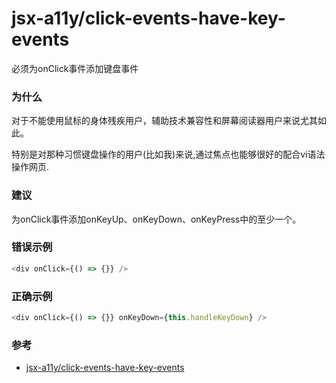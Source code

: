# jsx-a11y/click-events-have-key-events

必须为onClick事件添加键盘事件

### 为什么

对于不能使用鼠标的身体残疾用户，辅助技术兼容性和屏幕阅读器用户来说尤其如此。

特别是对那种习惯键盘操作的用户(比如我)来说,通过焦点也能够很好的配合vi语法操作网页.

### 建议

为onClick事件添加onKeyUp、onKeyDown、onKeyPress中的至少一个。

### 错误示例

```js
<div onClick={() => {}} />
```

### 正确示例

```js
<div onClick={() => {}} onKeyDown={this.handleKeyDown} />
```

### 参考

- [jsx-a11y/click-events-have-key-events](https://github.com/jsx-eslint/eslint-plugin-jsx-a11y/blob/master/docs/rules/click-events-have-key-events.md)
